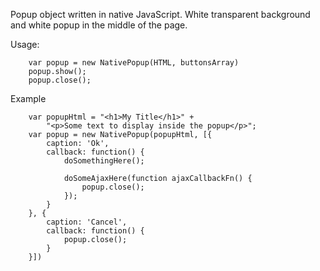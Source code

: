 Popup object written in native JavaScript. White transparent background and white popup in the middle of the page.

Usage:
```
    var popup = new NativePopup(HTML, buttonsArray)
	popup.show();
	popup.close();
```

Example
```
	var popupHtml = "<h1>My Title</h1>" + 
		"<p>Some text to display inside the popup</p>";
	var popup = new NativePopup(popupHtml, [{
		caption: 'Ok',
		callback: function() {
			doSomethingHere();
			
			doSomeAjaxHere(function ajaxCallbackFn() {
				popup.close();
			});
		}
	}, {
		caption: 'Cancel',
		callback: function() {
			popup.close();
		}
	}])
```

